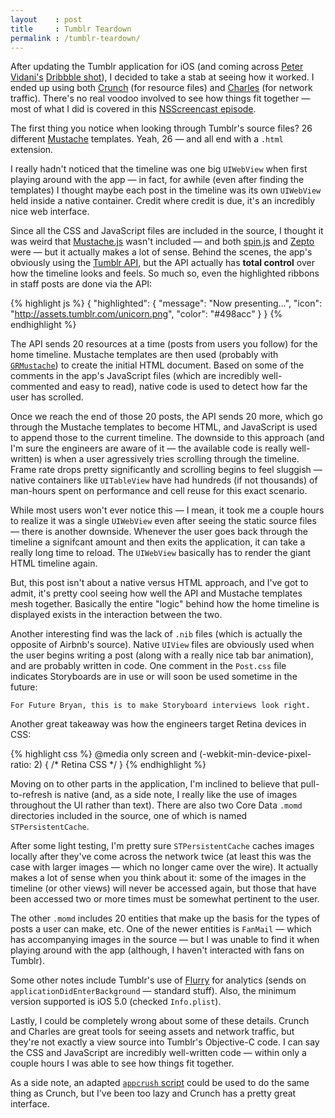 ```yaml
---
layout    : post
title     : Tumblr Teardown
permalink : /tumblr-teardown/
---
```


After updating the Tumblr application for iOS (and coming across [Peter
Vidani's](http://twitter.com/pter) [Dribbble
shot](http://dribbble.com/shots/718740-Tumblr-for-iPhone-3-1)), I decided to
take a stab at seeing how it worked. I ended up using both
[Crunch](http://www.pragmaticcode.com/crunch/) (for resource files) and
[Charles](http://www.charlesproxy.com/) (for network traffic). There's no real
voodoo involved to see how things fit together &mdash; most of what I did is
covered in this [NSScreencast episode](http://nsscreencast.com/episodes/20-dissecting-apps).

The first thing you notice when looking through Tumblr's source
files? 26 different [Mustache](http://mustache.github.com/) templates. Yeah, 26 &mdash;
and all end with a `.html` extension. 

I really hadn't noticed that the timeline was one big `UIWebView` when first
playing around with the app &mdash; in fact, for awhile (even after finding the
templates) I thought maybe each post in the timeline was its own `UIWebView`
held inside a native container. Credit where credit is due, it's an incredibly
nice web interface.

Since all the CSS and JavaScript files are included in the source, I thought it
was weird that [Mustache.js](https://github.com/janl/mustache.js/) wasn't
included &mdash; and both [spin.js](http://fgnass.github.com/spin.js/) and
[Zepto](http://zeptojs.com/) were &mdash; but it actually makes a lot of sense.
Behind the scenes, the app's obviously using the [Tumblr API](http://www.tumblr.com/docs/en/api/v2),
but the API actually has **total control** over how the timeline looks and feels.
So much so, even the highlighted ribbons in staff posts are done via the API:

{% highlight js %}
{
  "highlighted": {
      "message": "Now presenting...",
      "icon": "http://assets.tumblr.com/unicorn.png",
      "color": "#498acc"
  }
}
{% endhighlight %}

The API sends 20 resources at a time (posts from users you follow) for the home
timeline. Mustache templates are then used (probably with
[`GRMustache`](https://github.com/groue/GRMustache)) to create the initial HTML
document. Based on some of the comments in the app's JavaScript files (which are
incredibly well-commented and easy to read), native code is used to
detect how far the user has scrolled.

Once we reach the end of those 20 posts, the API sends 20 more, which go through
the Mustache templates to become HTML, and JavaScript is used to append those to
the current timeline. The downside to this approach (and I'm sure the engineers
are aware of it &mdash; the available code is really well-written) is when a
user agressively tries scrolling through the timeline. Frame rate drops pretty
significantly and scrolling begins to feel sluggish &mdash; native containers
like `UITableView` have had hundreds (if not thousands) of man-hours spent on
performance and cell reuse for this exact scenario.

While most users won't ever notice this &mdash; I mean, it took me a couple
hours to realize it was a single `UIWebView` even after seeing the static source
files &mdash; there is another downside. Whenever the user goes back through the
timeline a signifcant amount and then exits the application, it can take a
really long time to reload. The `UIWebView` basically has to render the giant
HTML timeline again.

But, this post isn't about a native versus HTML approach, and I've got to admit,
it's pretty cool seeing how well the API and Mustache templates mesh together.
Basically the entire "logic" behind how the home timeline is displayed exists in
the interaction between the two.

Another interesting find was the lack of `.nib` files (which is actually the
opposite of Airbnb's source). Native `UIView` files are obviously used
when the user begins writing a post (along with a really nice tab bar
animation), and are probably written in code. One comment in the `Post.css` file
indicates Storyboards are in use or will soon be used sometime in the future:

    For Future Bryan, this is to make Storyboard interviews look right.

Another great takeaway was how the engineers target Retina devices in CSS:

{% highlight css %}
@media only screen and (-webkit-min-device-pixel-ratio: 2) {
    /* Retina CSS */
}
{% endhighlight %}

Moving on to other parts in the application, I'm inclined to believe that
pull-to-refresh is native (and, as a side note, I really like the use of images
throughout the UI rather than text). There are also two Core Data `.momd`
directories included in the source, one of which is named `STPersistentCache`.

After some light testing, I'm pretty sure `STPersistentCache` caches images
locally after they've come across the network twice (at least this was the case
with larger images &mdash; which no longer came over the wire). It actually
makes a lot of sense when you think about it: some of the images in the timeline
(or other views) will never be accessed again, but those that have been accessed
two or more times must be somewhat pertinent to the user.

The other `.momd` includes 20 entities that make up the basis for the types of
posts a user can make, etc. One of the newer entities is `FanMail` &mdash; which
has accompanying images in the source &mdash; but I was unable to find it when
playing around with the app (although, I haven't interacted with fans on
Tumblr).

Some other notes include Tumblr's use of [Flurry](http://www.flurry.com/) for
analytics (sends on `applicationDidEnterBackground` &mdash; standard stuff).
Also, the minimum version supported is iOS 5.0 (checked `Info.plist`).

Lastly, I could be completely wrong about some of these details. Crunch and
Charles are great tools for seeing assets and network traffic, but they're not
exactly a view source into Tumblr's Objective-C code.  I can say the CSS and
JavaScript are incredibly well-written code &mdash; within only a couple hours I was
able to see how things fit together.

As a side note, an adapted [`appcrush` script](https://gist.github.com/3191539)
could be used to do the same thing as Crunch, but I've been too lazy and Crunch
has a pretty great interface.
